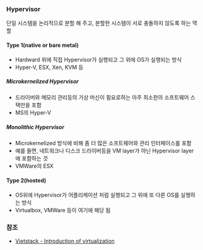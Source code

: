 ### Hypervisor

단일 시스템을 논리적으로 분할 해 주고, 분할한 시스템이 서로 충돌하지 않도록 하는 역할

#### Type 1(native or bare metal)

* Hardward 위에 직접 Hypervisor가 실행되고 그 위에 OS가 실행되는 방식
* Hyper-V, ESX, Xen, KVM 등

##### Microkernelized Hypervisor

* 드라이버와 메모리 관리등의 가상 머신이 필요로하는 아주 최소한의 소프트웨어 스택만을 포함
* MS의 Hyper-V

##### Monolithic Hypervisor

* Microkernelized 방식에 비해 좀 더 많은 소프트웨어와 관리 인터페이스를 포함
* 예를 들면, 네트워크나 디스크 드라이버등을 VM layer가 아닌 Hypervisor layer에 포함하는 것
* VMWare의 ESX

#### Type 2(hosted)

* OS위에 Hypervisor가 어플리케이션 처럼 실행되고 그 위에 또 다른 OS를 실행하는 방식
* Virtualbox, VMWare 등이 여기에 해당 됨

### 참조

* [Vietstack - Introduction of virtualization](https://vietstack.wordpress.com/2014/10/03/introduction-of-virtualization/)
